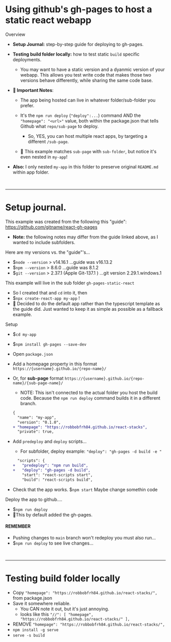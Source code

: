 # Using github's gh-pages to host a static react webapp
Overview
- **Setup Journal:** step-by-step guide for deploying to gh-pages.
- **Testing build folder locally:** how to test static `build` specific deployments. 
  - You may want to have a static version and a dyanmic version of your webapp. This allows you test write code that makes those two versions behave differently, while sharing the same code base. 
- **🌟 Important Notes**: 
  - The app being hosted can live in whatever folder/sub-folder you prefer. 
  - It's the `npm run deploy` (`"deploy":...`) command AND the `"homepage": "<url>"` value, both within the package.json that tells Github what `repo/sub-page` to deploy. 
    - So, YES, you can host multiple react apps, by targeting a different `/sub-page`.

  - 🌟 This example matches `sub-page` with `sub-folder`, but notice it's even nested in `my-app`!

 - **Also:** I only nested `my-app` in this folder to preserve original `README.md` within app folder.

<br/>

----
# Setup journal.  
This example was created from the following this "guide": https://github.com/gitname/react-gh-pages

- **Note:** the following notes may differ from the guide linked above, as I wanted to include subfolders. 

Here are my versions vs. the "guide"'s...
- $`node --version` > v14.16.1 ...guide was v16.13.2
- $`npm --version` > 8.6.0 ...guide was 8.1.2
- $`git --version` > 2.37.1 (Apple Git-137.1 ) ...git version 2.29.1.windows.1

This example will live in the sub folder `gh-pages-static-react`
- So I created that and `cd` into it, then
- $`npx create-react-app my-app` ! 
- 👀 Decided to do the default app rather than the typescript template as the guide did. Just wanted to keep it as simple as possible as a fallback example.

Setup
- $`cd my-app`
- $`npm install gh-pages --save-dev`
- Open `package.json`
- Add a homepage property in this format `https://{username}.github.io/{repo-name}/`
- Or, for **sub-page** format `https://{username}.github.io/{repo-name}/{sub-page-name}/`
  - NOTE: This isn't connected to the actual folder you host the build code. Because the `npm run deploy` command builds it in a different branch.
  ```diff
  {
    "name": "my-app",
    "version": "0.1.0",
  + "homepage": "https://robbobfrh84.github.io/react-stacks",
    "private": true,
  ```
- Add `predeploy` and `deploy` scripts...
  
  - For subfolder, deploy example: `"deploy": "gh-pages -d build -e "`
  
  ```diff
    "scripts": {
  +   "predeploy": "npm run build",
  +   "deploy": "gh-pages -d build",
      "start": "react-scripts start",
      "build": "react-scripts build",
  ```
- Check that the app works. $`npm start` Maybe change somethin code

Deploy the app to github....
- $`npm run deploy`
- 👀This by default added the gh-pages. 

#### REMEMBER
- Pushing changes to `main` branch won't redeploy you must also run...
- $`npm run deploy` to see live changes...

<br/>

----
# Testing build folder locally

- Copy `"homepage": "https://robbobfrh84.github.io/react-stacks/",` from package.json
- Save it somewhere reliable. 
  - You CAN note it out, but it's just annoying. 
  - looks like this `"//": [ "homepage", "https://robbobfrh84.github.io/react-stacks/" ],`
- REMOVE `"homepage": "https://robbobfrh84.github.io/react-stacks/",`
- `npm install -g serve` 
- `serve -s build`

